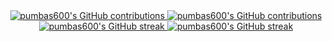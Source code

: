 <div align="center">
  <!-- For some reason, for the #gh-dark-mode-only we need to wrap the images in links with it applied. -->
  <a href="https://github.com/pumbas600/github-contributions#gh-dark-mode-only">
    <img src="https://github.pumbas.net/api/contributions/pumbas600?bgColour=161B22#gh-dark-mode-only" alt="pumbas600's GitHub contributions" />
  </a>
  <a href="https://github.com/pumbas600/github-contributions#gh-light-mode-only">
    <img src="https://github.pumbas.net/api/contributions/pumbas600?colour=002AFF&bgColour=F6F8FA#gh-light-mode-only" alt="pumbas600's GitHub contributions" />
  </a>
  <a href="https://github.com/pumbas600#gh-dark-mode-only">
    <img 
      src="https://streak-stats.demolab.com?user=pumbas600&hide_border=true&background=161B22&ring=4BB5FC&fire=4BB5FC&currStreakLabel=4BB5FC&sideNums=FFFFFF&currStreakNum=FFFFFF&dates=adadad&sideLabels=4BB5FC&stroke=adadad#gh-dark-mode-only" 
      alt="pumbas600's GitHub streak" />
  </a>
  <a href="https://github.com/pumbas600#gh-light-mode-only">
    <img 
      src="https://streak-stats.demolab.com/?user=pumbas600&hide_border=true&background=F6F8FA&ring=002AFF&fire=002AFF&currStreakLabel=002AFF&sideNums=000000de&currStreakNum=000000de&dates=6f6f6f&sideLabels=002AFF&stroke=6f6f6f#gh-light-mode-only" 
      alt="pumbas600's GitHub streak" />
  </a>
</div>
